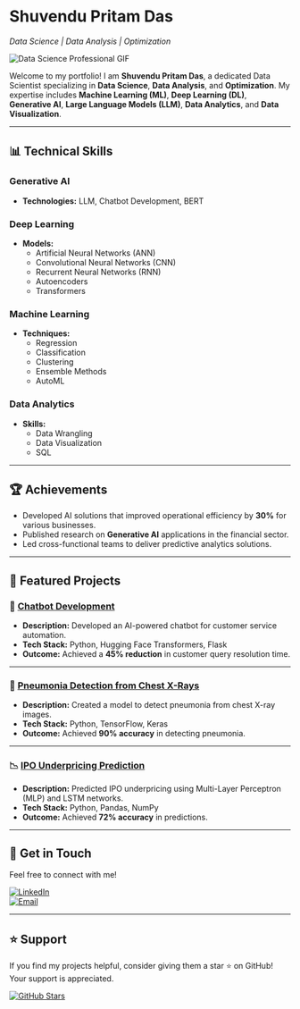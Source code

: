 # Shuvendu Pritam Das  
*Data Science | Data Analysis | Optimization*

![Data Science Professional GIF](https://media.giphy.com/media/iIqmM5tTjmpOB9mpbn/giphy.gif)

Welcome to my portfolio! I am **Shuvendu Pritam Das**, a dedicated Data Scientist specializing in **Data Science**, **Data Analysis**, and **Optimization**. My expertise includes **Machine Learning (ML)**, **Deep Learning (DL)**, **Generative AI**, **Large Language Models (LLM)**, **Data Analytics**, and **Data Visualization**.

---

## 📊 Technical Skills

### Generative AI
- **Technologies:** LLM, Chatbot Development, BERT

### Deep Learning
- **Models:** 
  - Artificial Neural Networks (ANN)
  - Convolutional Neural Networks (CNN)
  - Recurrent Neural Networks (RNN)
  - Autoencoders
  - Transformers

### Machine Learning
- **Techniques:** 
  - Regression
  - Classification
  - Clustering
  - Ensemble Methods
  - AutoML

### Data Analytics
- **Skills:** 
  - Data Wrangling
  - Data Visualization
  - SQL

---

## 🏆 Achievements

- Developed AI solutions that improved operational efficiency by **30%** for various businesses.
- Published research on **Generative AI** applications in the financial sector.
- Led cross-functional teams to deliver predictive analytics solutions.

---

## 📂 Featured Projects

### 🤖 [Chatbot Development](https://github.com/SPritamDas/Portfolio-Projects/tree/main/Chatbot%20Development)
- **Description:** Developed an AI-powered chatbot for customer service automation.
- **Tech Stack:** Python, Hugging Face Transformers, Flask
- **Outcome:** Achieved a **45% reduction** in customer query resolution time.

---

### 🏥 [Pneumonia Detection from Chest X-Rays](https://github.com/SPritamDas/Portfolio-Projects/tree/main/Pneumonia%20Detection)
- **Description:** Created a model to detect pneumonia from chest X-ray images.
- **Tech Stack:** Python, TensorFlow, Keras
- **Outcome:** Achieved **90% accuracy** in detecting pneumonia.

---

### 📉 [IPO Underpricing Prediction](https://github.com/SPritamDas/Portfolio-Projects/tree/main/IPO%20Underpricing)
- **Description:** Predicted IPO underpricing using Multi-Layer Perceptron (MLP) and LSTM networks.
- **Tech Stack:** Python, Pandas, NumPy
- **Outcome:** Achieved **72% accuracy** in predictions.

---

## 📧 Get in Touch

Feel free to connect with me!

[![LinkedIn](https://img.shields.io/badge/LinkedIn-Connect-blue?style=for-the-badge&logo=linkedin)](https://www.linkedin.com/in/shuvendupritamdas/)  
[![Email](https://img.shields.io/badge/Email-Contact-red?style=for-the-badge&logo=gmail)](mailto:shuvendupritamdas181@gmail.com)

---

## ⭐ Support

If you find my projects helpful, consider giving them a star ⭐️ on GitHub! Your support is appreciated.

[![GitHub Stars](https://img.shields.io/github/stars/SPritamDas?style=social)](https://github.com/SPritamDas?tab=repositories)
